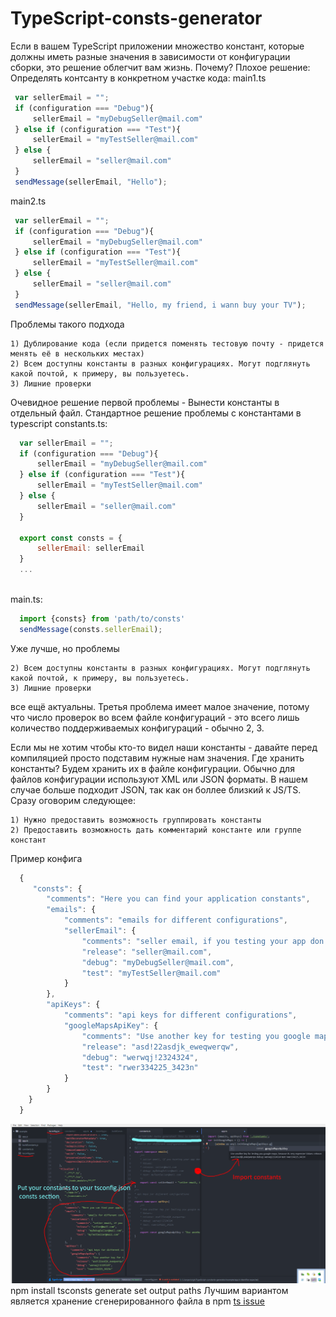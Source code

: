 # TypeScript-consts-generator


Если в вашем TypeScript приложении множество констант, которые должны иметь разные значения в зависимости от конфигурации сборки, это решение облегчит вам жизнь.
Почему?
 Плохое решение:
 Определять контсанту в конкретном участке кода:
 main1.ts
 ``` javascript 
  var sellerEmail = "";
  if (configuration === "Debug"){
      sellerEmail = "myDebugSeller@mail.com"
  } else if (configuration === "Test"){
      sellerEmail = "myTestSeller@mail.com"
  } else {
      sellerEmail = "seller@mail.com"
  }
  sendMessage(sellerEmail, "Hello");
 ```
 main2.ts 
 ``` javascript
  var sellerEmail = "";
  if (configuration === "Debug"){
      sellerEmail = "myDebugSeller@mail.com"
  } else if (configuration === "Test"){
      sellerEmail = "myTestSeller@mail.com"
  } else {
      sellerEmail = "seller@mail.com"
  }
  sendMessage(sellerEmail, "Hello, my friend, i wann buy your TV");
 ```
 Проблемы такого подхода
 ```
 1) Дублирование кода (если придется поменять тестовую почту - придется менять её в нескольких местах)
 2) Всем доступны константы в разных конфигурациях. Могут подглянуть какой почтой, к примеру, вы пользуетесь.
 3) Лишние проверки
 ```
 Очевидное решение первой проблемы - Вынести константы в отдельный файл.
 Стандартное решение проблемы с константами в typescript
 constants.ts:
``` javascript
  var sellerEmail = "";
  if (configuration === "Debug"){
      sellerEmail = "myDebugSeller@mail.com"
  } else if (configuration === "Test"){
      sellerEmail = "myTestSeller@mail.com"
  } else {
      sellerEmail = "seller@mail.com"
  }
  
  export const consts = {
      sellerEmail: sellerEmail
  } 
  ...
  
```
main.ts:
``` javascript
  import {consts} from 'path/to/consts'
  sendMessage(consts.sellerEmail);
```
Уже лучше, но проблемы
```
2) Всем доступны константы в разных конфигурациях. Могут подглянуть какой почтой, к примеру, вы пользуетесь.
3) Лишние проверки
```
все ещё актуальны.
Третья проблема имеет малое значение, потому что число проверок во всем файле конфигураций - это всего лишь количество поддерживаемых конфигураций - обычно 2, 3.

Если мы не хотим чтобы кто-то видел наши константы - давайте перед компиляцией просто подставим нужные нам значения.
Где хранить константы?
Будем хранить их в файле конфигурации. Обычно для файлов конфигурации используют XML или JSON форматы.
В нашем случае больше подходит JSON, так как он боллее близкий к JS/TS.
Сразу оговорим следующее:
```
1) Нужно предоставить возможность группировать константы
2) Предоставить возможность дать комментарий константе или группе констант
```
Пример конфига
``` javascript
  {
     "consts": {
        "comments": "Here you can find your application constants",
        "emails": {
            "comments": "emails for different configurations",
            "sellerEmail": {
                "comments": "seller email, if you testing your app don't use original email!!!",
                "release": "seller@mail.com",
                "debug": "myDebugSeller@mail.com",
                "test": "myTestSeller@mail.com"
            }
        },
        "apiKeys": {
            "comments": "api keys for different configurations",
            "googleMapsApiKey": {
                "comments": "Use another key for testing you google maps, because its very expensive",
                "release": "asd!22asdjk_eweqwerqw",
                "debug": "werwqj!2324324",
                "test": "rwer334225_3423n"
            }
        }
    }
  }
```

![try](https://github.com/stepancar/TypeScript-consts-generator/blob/master/docs/images/screen.png?raw=true)
npm install
tsconsts generate
set output paths
Лучшим вариантом является хранение сгенерированного файла в npm
[ts issue](https://github.com/Microsoft/TypeScript/issues/5376)

